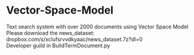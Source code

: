 # Vector-Space-Model
Text search system with over 2000 documents using Vector Space Model\
Please download the news_dataset: dropbox.com/s/xclufsrvvdkyaac/news_dataset.7z?dl=0 \
Developer guild in BuildTermDocument.py
